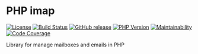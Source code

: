 # PHP imap

[![License](https://img.shields.io/github/license/ArmorLab/imap)](LICENSE)
[![Build Status](https://travis-ci.org/ArmorLab/imap.svg?branch=master)](https://travis-ci.org/ArmorLab/imap)
[![GitHub release](https://img.shields.io/github/v/release/ArmorLab/imap)](https://packagist.org/packages/armorlab/imap)
[![PHP Version](https://img.shields.io/travis/php-v/ArmorLab/imap?color=blueviolet)](https://travis-ci.org/ArmorLab/imap)
[![Maintainability](https://img.shields.io/codeclimate/maintainability-percentage/ArmorLab/imap)](https://codeclimate.com/github/ArmorLab/imap)
[![Code Coverage](https://img.shields.io/codecov/c/github/ArmorLab/imap)](https://codecov.io/gh/ArmorLab/imap)

Library for manage mailboxes and emails in PHP

